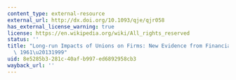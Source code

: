 ```yaml
---
content_type: external-resource
external_url: http://dx.doi.org/10.1093/qje/qjr058
has_external_license_warning: true
license: https://en.wikipedia.org/wiki/All_rights_reserved
status: ''
title: "Long-run Impacts of Unions on Firms: New Evidence from Financial Markets,\
  \ 1961\u20131999"
uid: 8e5285b3-281c-40af-b997-ed6892958cb3
wayback_url: ''
---
```

